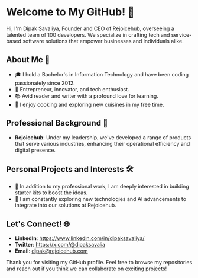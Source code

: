 # Welcome to My GitHub! 👋

Hi, I'm Dipak Savaliya, Founder and CEO of Rejoicehub, overseeing a talented team of 100 developers. We specialize in crafting tech and service-based software solutions that empower businesses and individuals alike.

## About Me 🚀

- 🎓 I hold a Bachelor's in Information Technology and have been coding passionately since 2012.
- 💼 Entrepreneur, innovator, and tech enthusiast.
- 📚 Avid reader and writer with a profound love for learning.
- 🍳 I enjoy cooking and exploring new cuisines in my free time.

## Professional Background 🌟

- **Rejoicehub**: Under my leadership, we've developed a range of products that serve various industries, enhancing their operational efficiency and digital presence.

## Personal Projects and Interests 🛠️

- 🎨 In addition to my professional work, I am deeply interested in building starter kits to boost the ideas.
- 🤖 I am constantly exploring new technologies and AI advancements to integrate into our solutions at Rejoicehub.

## Let's Connect! 🌐

- **LinkedIn**: https://www.linkedin.com/in/dipaksavaliya/
- **Twitter**: https://x.com/@dipaksavalia
- **Email**: dipak@rejoicehub.com

Thank you for visiting my GitHub profile. Feel free to browse my repositories and reach out if you think we can collaborate on exciting projects!
